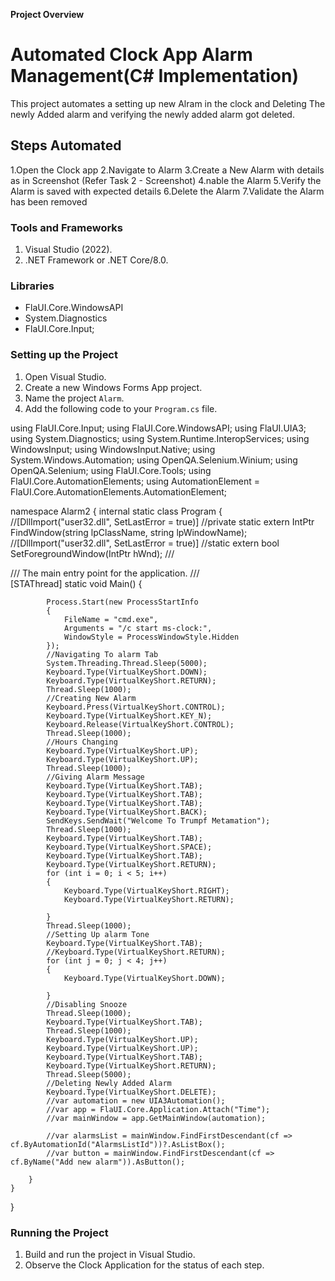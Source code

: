 **Project Overview**
#  Automated Clock App Alarm Management(C# Implementation)

This project automates a setting up new Alram in the clock and Deleting The newly Added alarm and verifying the newly added alarm got deleted.

## Steps Automated

1.Open the Clock app
2.Navigate to Alarm
3.Create a New Alarm with details as in Screenshot  (Refer Task 2 - Screenshot)
4.nable the Alarm
5.Verify the Alarm is saved with expected details
6.Delete the Alarm
7.Validate the Alarm has been removed

### Tools and Frameworks

1. Visual Studio (2022).
2. .NET Framework or .NET Core/8.0.


### Libraries
- FlaUI.Core.WindowsAPI
- System.Diagnostics
- FlaUI.Core.Input;


### Setting up the Project

1. Open Visual Studio.
2. Create a new Windows Forms App project.
3. Name the project `Alarm`.
4. Add the following code to your `Program.cs` file.



using FlaUI.Core.Input;
using FlaUI.Core.WindowsAPI;
using FlaUI.UIA3;
using System.Diagnostics;
using System.Runtime.InteropServices;
using WindowsInput;
using WindowsInput.Native;
using System.Windows.Automation;
using OpenQA.Selenium.Winium;
using OpenQA.Selenium;
using FlaUI.Core.Tools;
using FlaUI.Core.AutomationElements;
using AutomationElement = FlaUI.Core.AutomationElements.AutomationElement;



namespace Alarm2
{
    internal static class Program
    {
        //[DllImport("user32.dll", SetLastError = true)]
        //private static extern IntPtr FindWindow(string lpClassName, string lpWindowName);
        //[DllImport("user32.dll", SetLastError = true)]
        //static extern bool SetForegroundWindow(IntPtr hWnd);
        /// <summary>
        ///  The main entry point for the application.
        /// </summary>
        [STAThread]
        static void Main()
        {
           
            Process.Start(new ProcessStartInfo
            {
                FileName = "cmd.exe",
                Arguments = "/c start ms-clock:",
                WindowStyle = ProcessWindowStyle.Hidden
            });
            //Navigating To alarm Tab
            System.Threading.Thread.Sleep(5000);
            Keyboard.Type(VirtualKeyShort.DOWN);
            Keyboard.Type(VirtualKeyShort.RETURN);
            Thread.Sleep(1000);
            //Creating New Alarm
            Keyboard.Press(VirtualKeyShort.CONTROL);
            Keyboard.Type(VirtualKeyShort.KEY_N);
            Keyboard.Release(VirtualKeyShort.CONTROL);
            Thread.Sleep(1000);
            //Hours Changing
            Keyboard.Type(VirtualKeyShort.UP);
            Keyboard.Type(VirtualKeyShort.UP);
            Thread.Sleep(1000);
            //Giving Alarm Message
            Keyboard.Type(VirtualKeyShort.TAB);
            Keyboard.Type(VirtualKeyShort.TAB);
            Keyboard.Type(VirtualKeyShort.TAB);
            Keyboard.Type(VirtualKeyShort.BACK);
            SendKeys.SendWait("Welcome To Trumpf Metamation");
            Thread.Sleep(1000);
            Keyboard.Type(VirtualKeyShort.TAB);
            Keyboard.Type(VirtualKeyShort.SPACE);
            Keyboard.Type(VirtualKeyShort.TAB);
            Keyboard.Type(VirtualKeyShort.RETURN);
            for (int i = 0; i < 5; i++)
            {
                Keyboard.Type(VirtualKeyShort.RIGHT);
                Keyboard.Type(VirtualKeyShort.RETURN);

            }
            Thread.Sleep(1000);
            //Setting Up alarm Tone
            Keyboard.Type(VirtualKeyShort.TAB);
            //Keyboard.Type(VirtualKeyShort.RETURN);
            for (int j = 0; j < 4; j++)
            {
                Keyboard.Type(VirtualKeyShort.DOWN);

            }
            //Disabling Snooze
            Thread.Sleep(1000);
            Keyboard.Type(VirtualKeyShort.TAB);
            Thread.Sleep(1000);
            Keyboard.Type(VirtualKeyShort.UP);
            Keyboard.Type(VirtualKeyShort.UP);
            Keyboard.Type(VirtualKeyShort.TAB);
            Keyboard.Type(VirtualKeyShort.RETURN);
            Thread.Sleep(5000);
            //Deleting Newly Added Alarm
            Keyboard.Type(VirtualKeyShort.DELETE);
            //var automation = new UIA3Automation();
            //var app = FlaUI.Core.Application.Attach("Time");
            //var mainWindow = app.GetMainWindow(automation);

            //var alarmsList = mainWindow.FindFirstDescendant(cf => cf.ByAutomationId("AlarmsListId"))?.AsListBox();
            //var button = mainWindow.FindFirstDescendant(cf => cf.ByName("Add new alarm")).AsButton();

        }
    }
}

### Running the Project

1. Build and run the project in Visual Studio.
2. Observe the Clock Application for the status of each step.
